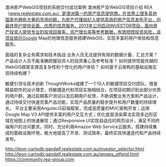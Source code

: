 澳洲房产WebGIS项目的系统交付成功案例
澳洲房产及WebGIS项目介绍
REA（www.realestate.com.au）是澳洲第一的房产信息提供商，在世界上很多其他国家也拥有大量的市场份额，为房产代理经纪人提供高效的房产信息发布平台，向最终用户提供全面、优质的信息服务。2013年公司启动INVESTOR项目，面向房产投资人提供专业的投资回报率、资产增长率等参考数据，有效把控投资风险，该项目依托Google Map的地理信息服务搭建WebGIS，实现丰富的用户体验和信息服务。

面临的复杂业务需求和技术挑战
业务人员无法提供有效的数据计量、汇总方案？
产品设计人员不能准确把握投资人的投资重心及参考标准？
如何提供性能优越的WebGIS框架支撑高复杂性和个性化的用户体验？
如何基于云架构的基础设施实现持续构建？


敏捷引领与技术创新
ThoughtWorks组建了一个10人的敏捷项目交付团队，借鉴精益软件的设计理念，将敏捷迭代和项目实施相结合，在项目初期识别出部分优质的用户群，通过前期客户测试以及后期用户反馈，不断调整业务方案和产品设计，通过持续交付快速完善产品功能，实现产品质量的稳步提升和用户数量的持续增长。
平台主要采用AngularJS前端框架，完成高质量的MVC架构开发；运用Google Map V3 API提供丰富的用户交互方式；优化底层渲染算法实现多边形区域在地图上的快速展现；通过Responsive UI实现自适应的网页设计，满足不同终端用户的访问要求。同时，充分利用Amazon Web Service云服务，搭建持续集成的基础设施环境，极大地提高了开发、测试效率，最终实现快速迭代和产品持续发布。


http://leon-cartodb.gandalf.realestate.com.au/investor_selector.html
http://leon-cartodb.gandalf.realestate.com.au/gmaps_utfgrid.html
https://community.rea-group.com
